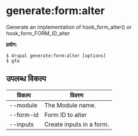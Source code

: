 # generate:form:alter
Generate an implementation of hook_form_alter() or hook_form_FORM_ID_alter

**प्रयोग:**
```
$ drupal generate:form:alter [options]
$ gfa  
```

## उपलब्ध विकल्प
विकल्प | विवरण
-------|-------------
--module | The Module name.
--form-id | Form ID to alter
--inputs | Create inputs in a form.

